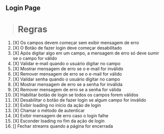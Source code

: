 ## Login Page

> # Regras

1.  [X] Os campos devem começar sem exibir mensagem de erro
2.  [X] O Botão de fazer login deve começar desabilitado
3.  [X] Após digitar algo em um campo, a mensagem de erro só deve sumir se o campo for válido
4.  [X] Validar e-mail quando o usuário digitar no campo
5.  [X] Mostrar mensagem de erro se o e-mail for inválido
6.  [X] Remover mensagem de erro se o e-mail for válido
7.  [X] Validar senha quando o usuário digitar no campo
8.  [X] Mostrar mensagem de erro se a senha for inválida
9.  [X] Remover mensagem de erro se a senha for válida
10. [X] Habilitar botão de login se todos os campos forem válidos
11. [X] Desabilitar o botão de fazer login se algum campo for inválido
12. [X] Exibir loading no início da ação de login
13. [X] Chamar o método de autenticar
14. [X] Exibir mensagem de erro caso o login falhe
15. [X] Esconder loading no fim da ação de login
16. [] Fechar streams quando a página for encerrada